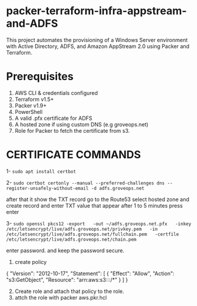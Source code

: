 # packer-terraform-infra-appstream-and-ADFS
This project automates the provisioning of a Windows Server environment with Active Directory, ADFS, and Amazon AppStream 2.0 using Packer and Terraform.


# Prerequisites
1. AWS CLI & credentials configured
2. Terraform v1.5+
3. Packer v1.9+
4. PowerShell
5. A valid .pfx certificate for ADFS
6. A hosted zone if using custom DNS (e.g groveops.net)
7. Role for Packer to fetch the certificate from s3.


# CERTIFICATE COMMANDS

1- ```sudo apt install certbot```

2- ```sudo certbot certonly --manual --preferred-challenges dns --register-unsafely-without-email -d adfs.groveops.net```

after that it show the TXT record go to the Route53 select hosted zone and create record and enter TXT value that appear
after 1 to 5 minutes press enter 

3- ```sudo openssl pkcs12 -export   -out ~/adfs.groveops.net.pfx   -inkey /etc/letsencrypt/live/adfs.groveops.net/privkey.pem   -in /etc/letsencrypt/live/adfs.groveops.net/fullchain.pem   -certfile /etc/letsencrypt/live/adfs.groveops.net/chain.pem```

enter password. and keep the password secure.


1. create policy

{
  "Version": "2012-10-17",
  "Statement": [
    {
      "Effect": "Allow",
      "Action": "s3:GetObject",
      "Resource": "arn:aws:s3:::<bucket-name>/*"
    }
  ]
}

2. Create role and attach that policy to the role.
3. attch the role with packer aws.pkr.hcl


